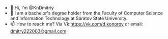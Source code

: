 - 👋 Hi, I’m @KnDmitriy
- 🌱 I am a bachelor's degree holder from the Faculty of Computer Science and Information Technology at Saratov State University.
- 📫 How to reach me? Via Vk:https://vk.com/d.konorov or email: dmitry222003@gmail.com

<!---
KnDmitriy/KnDmitriy is a ✨ special ✨ repository because its `README.md` (this file) appears on your GitHub profile.
You can click the Preview link to take a look at your changes.
--->
